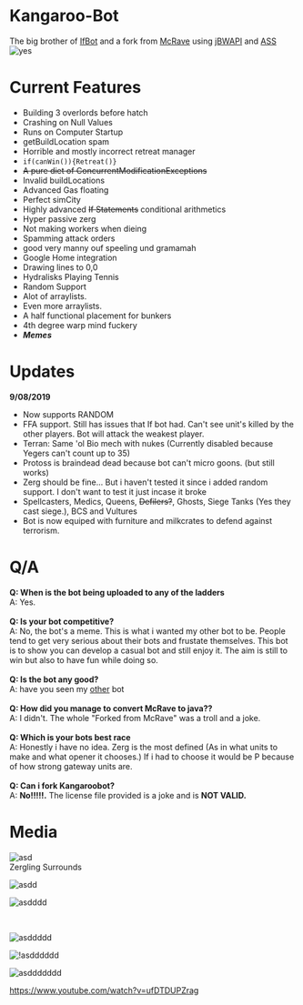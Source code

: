 # Kangaroo-Bot

The big brother of [IfBot](https://github.com/impie66/If-Bot)
and a fork from [McRave](https://github.com/Cmccrave/McRave) using [jBWAPI](https://github.com/JavaBWAPI/JBWAPI) and [ASS](https://github.com/JavaBWAPI/ass)
<br/>
![yes](https://i.imgur.com/RVOblFp.png)

<h1>Current Features</h1>

* Building 3 overlords before hatch
* Crashing on Null Values
* Runs on Computer Startup
* getBuildLocation spam
* Horrible and mostly incorrect retreat manager
* `if(canWin()){Retreat()}`
* ~~A pure diet of ConcurrentModificationExceptions~~
* Invalid buildLocations
* Advanced Gas floating 
* Perfect simCity
* Highly advanced ~~If Statements~~ conditional arithmetics
* Hyper passive zerg
* Not making workers when dieing
* Spamming attack orders
* good very manny ouf speeling und gramamah
* Google Home integration
* Drawing lines to 0,0
* Hydralisks Playing Tennis
* Random Support
* Alot of arraylists.
* Even more arraylists.
* A half functional placement for bunkers
* 4th degree warp mind fuckery
* ***Memes***

<h1>Updates</h1>

<b>9/08/2019</b>
* Now supports RANDOM
* FFA support. Still has issues that If bot had. Can't see unit's killed by the other players. Bot will attack the weakest player.
* Terran: Same 'ol Bio mech with nukes (Currently disabled because Yegers can't count up to 35)
* Protoss is braindead dead because bot can't micro goons. (but still works)
* Zerg should be fine... But i haven't tested it since i added random support. I don't want to test it just incase it broke
* Spellcasters, Medics, Queens, ~~Defilers?~~, Ghosts, Siege Tanks (Yes they cast siege.), BCS and Vultures
* Bot is now equiped with furniture and milkcrates to defend against terrorism.

<h1>Q/A</h1>


<b>Q: When is the bot being uploaded to any of the ladders</b>
<br>
A: Yes.
<br>
<br>
<b>Q: Is your bot competitive?</b>
<br>
A: No, the bot's a meme. This is what i wanted my other bot to be. People tend to get very serious about their bots and frustate themselves. This bot is to show you can develop a casual bot and still enjoy it.  The aim is still to win but also to have fun while doing so. 
<br>
<br>
<b>Q: Is the bot any good?</b>
<br>
A: have you seen my [other](https://github.com/impie66/If-Bot) bot
<br>
<br>
<b>Q: How did you manage to convert McRave to java??</b>
<br>
A: I didn't. The whole "Forked from McRave" was a troll and a joke.
<br>
<br>
<b>Q: Which is your bots best race</b>
<br>
A: Honestly i have no idea. Zerg is the most defined (As in what units to make and what opener it chooses.) If i had to choose it would be P because of how strong gateway units are.
<br>
<br>
<b>Q: Can i fork Kangaroobot?</b>
<br>
A: <b>No!!!!!.</b> The license file provided is a joke and is <b>NOT VALID.</b>
<br>

<h1>Media</h1>

![asd](https://media.giphy.com/media/443tu8Bvotpx8ltQOD/giphy.gif)
<br />
Zergling Surrounds

![asdd](https://media.giphy.com/media/wab1NqEYJhYLXQv8oO/giphy.gif)
<br />

![asdddd](https://media.giphy.com/media/VI9DC21TVt7Dj3tWtN/giphy.gif)

<br />

![asddddd](https://media.giphy.com/media/gfwaO01bpgZk7m6oVm/giphy.gif)

![!asdddddd](https://media.giphy.com/media/f3vOya4lFfDTqdQcRs/giphy.gif)

![asddddddd](https://media.giphy.com/media/MFrdxIEupizZO9D4Dc/giphy.gif)

https://www.youtube.com/watch?v=ufDTDUPZrag


